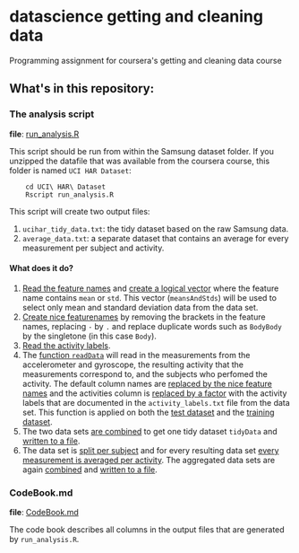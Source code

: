 # datascience getting and cleaning data

Programming assignment for coursera's getting and cleaning data course

## What's in this repository:

### The analysis script

**file**: [run_analysis.R](https://github.com/bartaelterman/datasci_getting_and_cleaning_data/blob/master/run_analysis.R)

This script should be run from within the Samsung dataset folder. If you unzipped the datafile that was available from the coursera course, this folder is named `UCI HAR Dataset`:

        cd UCI\ HAR\ Dataset
        Rscript run_analysis.R

This script will create two output files:

1. `ucihar_tidy_data.txt`: the tidy dataset based on the raw Samsung data.
2. `average_data.txt`: a separate dataset that contains an average for every measurement per subject and activity.

#### What does it do?

1. [Read the feature names](https://github.com/bartaelterman/datasci_getting_and_cleaning_data/blob/master/run_analysis.R#L4) and [create a logical vector](https://github.com/bartaelterman/datasci_getting_and_cleaning_data/blob/master/run_analysis.R#L7) where the feature name contains `mean` or `std`. This vector (`meansAndStds`) will be used to select only mean and standard deviation data from the data set.
2. [Create nice featurenames](https://github.com/bartaelterman/datasci_getting_and_cleaning_data/blob/master/run_analysis.R#L14) by removing the brackets in the feature names, replacing `-` by `.` and replace duplicate words such as `BodyBody` by the singletone (in this case `Body`).
3. [Read the activity labels](https://github.com/bartaelterman/datasci_getting_and_cleaning_data/blob/master/run_analysis.R#L20). 
4. The [function `readData`](https://github.com/bartaelterman/datasci_getting_and_cleaning_data/blob/master/run_analysis.R#L22) will read in the measurements from the accelerometer and gyroscope, the resulting activity that the measurements correspond to, and the subjects who perfomed the activity. The default column names are [replaced by the nice feature names](https://github.com/bartaelterman/datasci_getting_and_cleaning_data/blob/master/run_analysis.R#L35) and the activities column is [replaced by a factor](https://github.com/bartaelterman/datasci_getting_and_cleaning_data/blob/master/run_analysis.R#L41) with the activity labels that are documented in the `activity_labels.txt` file from the data set. This function is applied on both the [test dataset](https://github.com/bartaelterman/datasci_getting_and_cleaning_data/blob/master/run_analysis.R#L54) and the [training dataset](https://github.com/bartaelterman/datasci_getting_and_cleaning_data/blob/master/run_analysis.R#L57). 
5. The two data sets [are combined](https://github.com/bartaelterman/datasci_getting_and_cleaning_data/blob/master/run_analysis.R#L60) to get one tidy dataset `tidyData` and [written to a file](https://github.com/bartaelterman/datasci_getting_and_cleaning_data/blob/master/run_analysis.R#L61).
6. The data set is [split per subject](https://github.com/bartaelterman/datasci_getting_and_cleaning_data/blob/master/run_analysis.R#L64) and for every resulting data set [every measurement is averaged per activity](https://github.com/bartaelterman/datasci_getting_and_cleaning_data/blob/master/run_analysis.R#L65). The aggregated data sets are again [combined](https://github.com/bartaelterman/datasci_getting_and_cleaning_data/blob/master/run_analysis.R#L71) and [written to a file](https://github.com/bartaelterman/datasci_getting_and_cleaning_data/blob/master/run_analysis.R#L75).

### CodeBook.md

**file**: [CodeBook.md](https://github.com/bartaelterman/datasci_getting_and_cleaning_data/blob/master/CodeBook.R)

The code book describes all columns in the output files that are generated by `run_analysis.R`.
